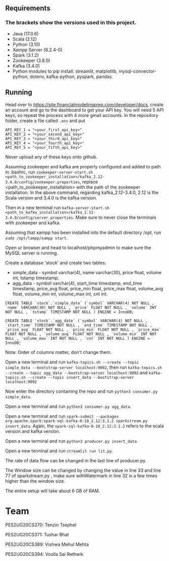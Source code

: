 ## Requirements
### The brackets show the versions used in this project.
* Java (17.0.6)
* Scala (2.12)
* Python (3.10)
* Xampp Server (8.2.4-0)
* Spark (3.1.2)
* Zookeeper (3.8.0)
* Kafka (3.4.0)
* Python modules to pip install: streamlit, matplotlib, mysql-connector-python, dotenv, kafka-python, pyspark, pandas.

## Running

Head over to https://site.financialmodelingprep.com/developer/docs, create an account and go to the dashboard to get your API key. You will need 5 API keys, so repeat the process with 4 more gmail accounts. 
In the repository folder, create a file called `.env` and put
```
API_KEY_1 = "<your_first_api_key>"
API_KEY_2 = "<your_second_api_key>"
API_KEY_3 = "<your_third_api_key>"
API_KEY_4 = "<your_fourth_api_key>"
API_KEY_5 = "<your_fifth_api_key>"
```

Never upload any of these keys onto github.

Assuming zookeeper and kafka are properly configured and added to path in .bashrc, run `zookeeper-server-start.sh <path_to_zookeeper_installation>/kafka_2.12-3.4.0/config/zookeeper.properties`, replace <path_to_zookeeper_installation> with the path of the zookeeper installation. In the above command, regarding kafka_2.12-3.4.0, 2.12 is the Scala version and 3.4.0 is the kafka version.

Then in a new terminal run `kafka-server-start.sh <path_to_kafka_installation>/kafka_2.12-3.4.0/config/server.properties`. 
Make sure to never close the terminals with zookeeper and kafka.

Assuming that xampp has been installed into the default directory /opt, run `sudo /opt/lampp/xampp start`.

Open ur browser and head to localhost/phpmyadmin to make sure the MySQL server is running.

Create a database 'stock' and create two tables:
* simple_data - symbol varchar(4), name varchar(30), price float, volume int, tstamp timestamp.
* agg_data - symbol varchar(4), start_time timestamp, end_time timestamp, price_avg float, price_min float, price_max float, volume_avg float, volume_min int, volume_max int, cnt int.

```
CREATE TABLE `stock`.`simple_data` (`symbol` VARCHAR(4) NOT NULL , `name` VARCHAR(30) NOT NULL , `price` FLOAT NOT NULL , `volume` INT NOT NULL , `tstamp` TIMESTAMP NOT NULL ) ENGINE = InnoDB; 

CREATE TABLE `stock`.`agg_date` (`symbol` VARCHAR(4) NOT NULL , `start_time` TIMESTAMP NOT NULL , `end_time` TIMESTAMP NOT NULL , `price_avg` FLOAT NOT NULL , `price_min` FLOAT NOT NULL , `price_max` FLOAT NOT NULL , `volume_avg` FLOAT NOT NULL , `volume_min` INT NOT NULL , `volume_max` INT NOT NULL , `cnt` INT NOT NULL ) ENGINE = InnoDB; 
```
Note: Order of columns matter, don't change them.

Open a new terminal and run `kafka-topics.sh --create --topic simple_data --bootstrap-server localhost:9092`, then run `kafka-topics.sh --create --topic agg_data --bootstrap-server localhost:9092` and `kafka-topics.sh --create --topic insert_data --bootstrap-server localhost:9092`

Now enter the directory containing the repo and run `python3 consumer.py simple_data`.

Open a new terminal and run `python3 consumer.py agg_data`.

Open a new terminal and run `spark-submit --packages org.apache.spark:spark-sql-kafka-0-10_2.12:3.1.2 sparkstream.py insert_data`. Again, the `spark-sql-kafka-0-10_2.12:3.1.2` refers to the scala version and kafka version. 

Open a new terminal and run `python3 producer.py insert_data`.

Open a new terminal and run `streamlit run lit.py`.

The rate of data flow can be changed in the last line of producer.py.

The Window size can be changed by changing the value in line 33 and line 77 of sparkstream.py , make sure withWatermark in line 32 is a few times higher than the window size.

The entire setup will take about 6 GB of RAM.

# Team
PES2UG20CS370: Tenzin Tsephel

PES2UG20CS371: Tushar Bhat

PES2UG20CS389: Vishwa Mehul Mehta

PES2UG20CS394: Voolla Sai Rethwik
